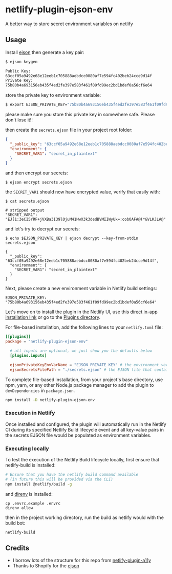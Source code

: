 # netlify-plugin-ejson-env
A better way to store secret environment variables on netlify

## Usage

Install [ejson](https://github.com/Shopify/ejson) then generate a key pair:

```bash
$ ejson keygen

Public Key:
63ccf05a9492e68e12eeb1c705888aebdcc0080af7e594fc402beb24cce9d14f
Private Key:
75b80b4a693156eb435f4ed2fe397e583f461f09fd99ec2bd1bdef0a56cf6e64
```

store the private key to environment variable:

```bash
$ export EJSON_PRIVATE_KEY="75b80b4a693156eb435f4ed2fe397e583f461f09fd99ec2bd1bdef0a56cf6e64"
```

please make sure you store this private key in somewhere safe. Please don't lose it!!

then create the `secrets.ejson` file in your project root folder:

```json
{
  "_public_key": "63ccf05a9492e68e12eeb1c705888aebdcc0080af7e594fc402beb24cce9d14f",
  "environment": {
    "SECRET_VAR1": "secret_in_plaintext"
  }
}
```

and then encrypt our secrets:

```
$ ejson encrypt secrets.ejson
```

the `SECRET_VAR1` should now have encrypted value, verify that easily with:

```
$ cat secrets.ejson

# stripped output
"SECRET_VAR1": "EJ[1:3eCI5YRF+jVXBa3I39lOjuM41HwX3k3dedBVMIIWyUk=:cobOAF#@(*&VLKJL#@"
```

and let's try to decrypt our secrets:

```
$ echo $EJSON_PRIVATE_KEY | ejson decrypt --key-from-stdin secrets.ejson

{
  "_public_key": "63ccf05a9492e68e12eeb1c705888aebdcc0080af7e594fc402beb24cce9d14f",
  "environment": {
    "SECRET_VAR1": "secret_in_plaintext"
  }
}
```

Next, please create a new environment variable in Netlify build settings:

```
EJSON_PRIVATE_KEY: "75b80b4a693156eb435f4ed2fe397e583f461f09fd99ec2bd1bdef0a56cf6e64"
```

Let's move on to install the plugin in the Netlify UI, use this [direct in-app installation link](https://app.netlify.com/plugins/netlify-plugin-ejson-env/install) or go to the [Plugins directory](https://app.netlify.com/plugins).

For file-based installation, add the following lines to your `netlify.toml` file:

```toml
[[plugins]]
package = "netlify-plugin-ejson-env"

  # all inputs are optional, we just show you the defaults below
  [plugins.inputs]

  ejsonPrivateKeyEnvVarName = "EJSON_PRIVATE_KEY" # the environment variable name that contains the EJSON private key as value
  ejsonSecretsFilePath = "./secrets.ejson" # the EJSON file that contains encrypted key-value pairs
```

To complete file-based installation, from your project's base directory, use npm, yarn, or any other Node.js package manager to add the plugin to `devDependencies` in `package.json`.

```bash
npm install -D netlify-plugin-ejson-env
```

### Execution in Netlify

Once installed and configured, the plugin will automatically run in the Netlify CI during its specified Netlify Build lifecycle event and all key-value pairs in
the secrets EJSON file would be populated as environment variables.

### Executing locally

To test the execution of the Netlify Build lifecycle locally, first ensure that netlify-build is installed:

```bash
# Ensure that you have the netlify build command available
# (in future this will be provided via the CLI)
npm install @netlify/build -g
```

and [direnv](http://direnv.net) is installed:

```
cp .envrc.example .envrc
direnv allow
```

then in the project working directory, run the build as netlify would with the build bot:

```
netlify-build
```

## Credits

* I borrow lots of the structure for this repo from [netlify-plugin-a11y](https://github.com/netlify-labs/netlify-plugin-a11y)
* Thanks to Shopify for the [ejson](https://github.com/Shopify/ejson)
